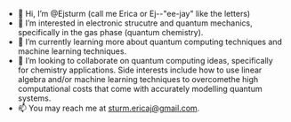 - 👋 Hi, I’m @Ejsturm (call me Erica or Ej--"ee-jay" like the letters)
- 👀 I’m interested in electronic strucutre and quantum mechanics, specifically in the gas phase (quantum chemistry).
- 🌱 I’m currently learning more about quantum computing techniques and machine learning techniques.
- 💞️ I’m looking to collaborate on quantum computing ideas, specifically for chemistry applications. Side interests include how to use linear algebra and/or machine learning techniques to overcomethe high computational costs that come with accurately modelling quantum systems. 
- 📫 You may reach me at sturm.ericaj@gmail.com.

<!---
Ejsturm/Ejsturm is a ✨ special ✨ repository because its `README.md` (this file) appears on your GitHub profile.
You can click the Preview link to take a look at your changes.
--->
